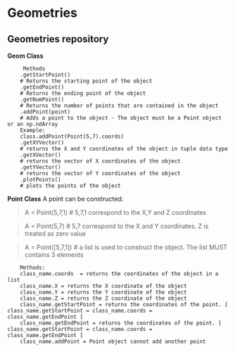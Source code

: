 # Geometries
Geometries repository
------------------------------------------------

**Geom Class**
         
         Methods
        .getStartPoint()
        # Returns the starting point of the object
        .getEndPoint()
        # Returns the ending point of the object
        .getNumPoint()
        # Returns the number of points that are contained in the object
        .addPoint(point)
        # Adds a point to the object - The object must be a Point object or an np.ndArray
        Example:
        class.addPoint(Point(5,7).coords)
        .getXYVector()
        # returns the X and Y coordinates of the object in tuple data type
        .getXVector()
        # returns the vector of X coordinates of the object
        .getYVector()
        # returns the vector of Y coordinates of the object
        .plotPoints()
        # plots the points of the object
        
        
        
**Point Class**
A point can be constructed:

> A = Point(5,7,1) # 5,7,1 correspond to the X,Y and Z coordinates

> A = Point(5,7) # 5,7 correspond to the X and Y coordinates. Z is treated as zero value

> A = Point([5,7,1]) # a list is used to construct the object. The list MUST contains 3 elements
    
        Methods:
        class_name.coords  = returns the coordinates of the object in a list
        class_name.X = returns the X coordinate of the object
        class_name.Y = returns the Y coordinate of the object
        class_name.Z = returns the Z coordinate of the object
        class_name.getStartPoint = returns the coordinates of the point. [ class_name.getStartPoint = class_name.coords =                               class_name.getEndPoint ]
        class_name.getEndPoint = returns the coordinates of the point. [ class_name.getStartPoint = class_name.coords =                                 class_name.getEndPoint ]
        class_name.addPoint = Point object cannot add another point
    
